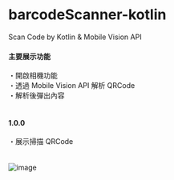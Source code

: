 # barcodeScanner-kotlin
Scan Code by Kotlin &amp; Mobile Vision API
<br/>
#### 主要展示功能
・開啟相機功能<br/>
・透過 Mobile Vision API 解析 QRCode<br/>
・解析後彈出內容<br/>
<br/>
#### 1.0.0 
・展示掃描 QRCode<br/>
<br/>
<br/>
![image](https://github.com/chiuchingwei/BarCodeScanner-Kotlin/blob/master/sample.gif)
